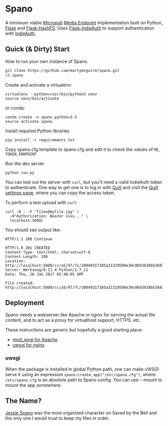 Spano
=====

A minimum viable [Micropub](https://www.w3.org/TR/micropub/)
[Media Endpoint](https://www.w3.org/TR/micropub/#media-endpoint) implementation
built on Python, [Flask](http://flask.pocoo.org/) and
[Flask-HashFS](https://flask-hashfs.readthedocs.io/en/latest/). Uses
[Flask-IndieAuth](https://github.com/martymcguire/flask-indieauth/) to support
authentication with [IndieAuth](https://indieweb.org/IndieAuth).

Quick (&amp; Dirty) Start
-------------------------

How to run your own instance of Spano.

```bash
git clone https://github.com/martymcguire/spano.git
cd spano
```

Create and activate a virtualenv:

	virtualenv --python=/usr/bin/python3 venv
	source venv/bin/activate

or conda:

	conda create -n spano python=3.5
	source activate spano

Install required Python libraries

	pip install -r requirements.txt

Copy spano.cfg.template to spano.cfg and edit it to check the
values of `ME`, `TOKEN_ENDPOINT`

Run the dev server

	python run.py

You can test out the server with `curl`, but you'll need a valid
IndieAuth token to authenticate. One way to get one is to log in
with [Quill](https://quill.p3k.io/) and visit the
[Quill settings page](https://quill.p3k.io/settings), where you
can copy the access token.

To perform a test upload with `curl`:

	curl -D - -F "file=@myfile.jpg" \
	  -H"Authorization: Bearer xxxx..." \
	  localhost:5000/

You should see output like:

	HTTP/1.1 100 Continue

	HTTP/1.0 201 CREATED
	Content-Type: text/html; charset=utf-8
	Content-Length: 108
	Location: http://localhost:5000/cc/a5/97/7c/20049317385a31319590e39c8693638bb368767a76faf0735b6dd2cb.jpg
	Server: Werkzeug/0.11.4 Python/2.7.11
	Date: Thu, 26 Jan 2017 02:40:05 GMT

	File created: http://localhost:5000/cc/a5/97/7c/20049317385a31319590e39c8693638bb368767a76faf0735b6dd2cb.jpg

Deployment
----------

Spano needs a webserver like Apache or nginx for serving the actual file content,
and to act as a proxy for virtualhost support, HTTPS, etc.

These instructions are generic but hopefully a good starting place:

* [mod_wsgi for Apache](http://flask.pocoo.org/docs/0.12/deploying/mod_wsgi/)
* [uwsgi for nginx](http://flask.pocoo.org/docs/0.12/deploying/uwsgi/)

### uwsgi
When the package is installed in global Python path, one can make uWSGI serve it using an expression `spano:create_app("/etc/spano.cfg")`, where `/etc/spano.cfg` is an absolute path to Spano config. You can use --mount to mount the app somewhere.

The Name?
---------

[Jessie Spano](https://en.wikipedia.org/wiki/List_of_Saved_by_the_Bell_characters#Jessie_Spano) was the most organized character on Saved by the Bell and the only one I would trust to keep my files in order.
